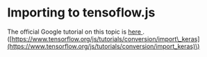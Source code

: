 # Importing to tensoflow.js

The official Google tutorial on this topic is [here ](https://www.tensorflow.org/js/tutorials/conversion/import_keras).\([https://www.tensorflow.org/js/tutorials/conversion/import\_keras](https://www.tensorflow.org/js/tutorials/conversion/import_keras)\)

